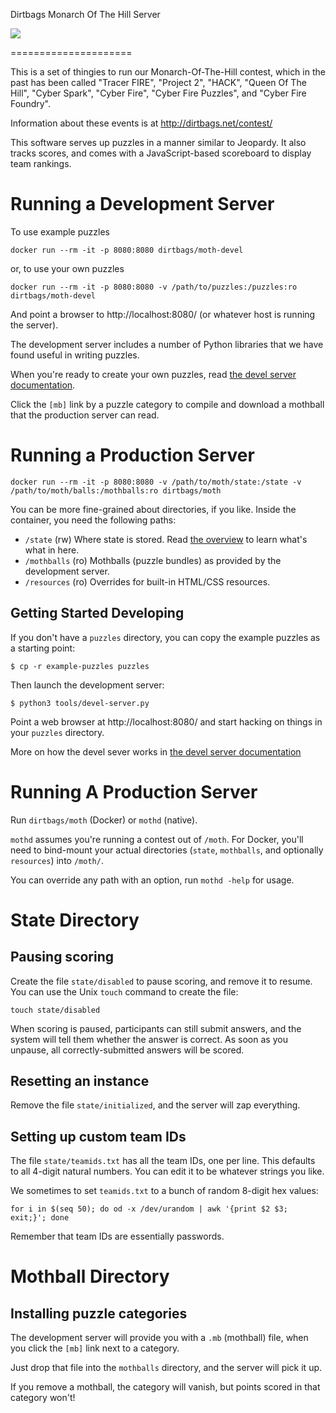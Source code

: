 Dirtbags Monarch Of The Hill Server

![](https://github.com/int00h5525/moth/Docker%20images/badge.svg)

=====================

This is a set of thingies to run our Monarch-Of-The-Hill contest,
which in the past has been called
"Tracer FIRE",
"Project 2",
"HACK",
"Queen Of The Hill",
"Cyber Spark",
"Cyber Fire",
"Cyber Fire Puzzles",
and "Cyber Fire Foundry".

Information about these events is at
http://dirtbags.net/contest/

This software serves up puzzles in a manner similar to Jeopardy.
It also tracks scores,
and comes with a JavaScript-based scoreboard to display team rankings.


Running a Development Server
============================

To use example puzzles

    docker run --rm -it -p 8080:8080 dirtbags/moth-devel

or, to use your own puzzles

    docker run --rm -it -p 8080:8080 -v /path/to/puzzles:/puzzles:ro dirtbags/moth-devel

And point a browser to http://localhost:8080/ (or whatever host is running the server).

The development server includes a number of Python libraries that we have found useful in writing puzzles.

When you're ready to create your own puzzles,
read [the devel server documentation](docs/devel-server.md).

Click the `[mb]` link by a puzzle category to compile and download a mothball that the production server can read.


Running a Production Server
===========================

    docker run --rm -it -p 8080:8080 -v /path/to/moth/state:/state -v /path/to/moth/balls:/mothballs:ro dirtbags/moth

You can be more fine-grained about directories, if you like.
Inside the container, you need the following paths:

* `/state` (rw) Where state is stored. Read [the overview](docs/overview.md) to learn what's what in here.
* `/mothballs` (ro) Mothballs (puzzle bundles) as provided by the development server.
* `/resources` (ro) Overrides for built-in HTML/CSS resources.





Getting Started Developing
-------------------------------

If you don't have a `puzzles` directory,
you can copy the example puzzles as a starting point:

    $ cp -r example-puzzles puzzles

Then launch the development server:

    $ python3 tools/devel-server.py

Point a web browser at http://localhost:8080/
and start hacking on things in your `puzzles` directory.

More on how the devel sever works in
[the devel server documentation](docs/devel-server.md)


Running A Production Server
====================

Run `dirtbags/moth` (Docker) or `mothd` (native).

`mothd` assumes you're running a contest out of `/moth`.
For Docker, you'll need to bind-mount your actual directories
(`state`, `mothballs`, and optionally `resources`) into
`/moth/`.

You can override any path with an option,
run `mothd -help` for usage.


State Directory
===============


Pausing scoring
-------------------

Create the file `state/disabled`
to pause scoring,
and remove it to resume.
You can use the Unix `touch` command to create the file:

    touch state/disabled

When scoring is paused,
participants can still submit answers,
and the system will tell them whether the answer is correct.
As soon as you unpause,
all correctly-submitted answers will be scored.


Resetting an instance
-------------------

Remove the file `state/initialized`,
and the server will zap everything.


Setting up custom team IDs
-------------------

The file `state/teamids.txt` has all the team IDs,
one per line.
This defaults to all 4-digit natural numbers.
You can edit it to be whatever strings you like.

We sometimes to set `teamids.txt` to a bunch of random 8-digit hex values:

    for i in $(seq 50); do od -x /dev/urandom | awk '{print $2 $3; exit;}'; done

Remember that team IDs are essentially passwords.


Mothball Directory
==================

Installing puzzle categories
-------------------

The development server will provide you with a `.mb` (mothball) file,
when you click the `[mb]` link next to a category.

Just drop that file into the `mothballs` directory,
and the server will pick it up.

If you remove a mothball,
the category will vanish,
but points scored in that category won't!


